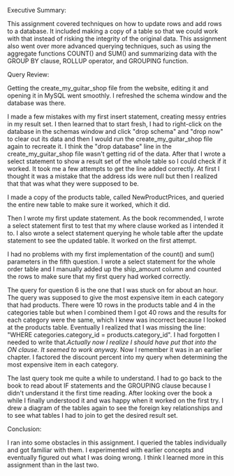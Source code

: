  Executive Summary:
 
 This assignment covered techniques on how to update rows and add rows to a database. It included making a copy of a table so that we could work with that instead of risking the integrity of the original data. This assignment also went over more advanced querying techniques, such as using the aggregate functions COUNT() and SUM() and summarizing data with the GROUP BY clause, ROLLUP operator, and GROUPING function.
 
 
 Query Review:
 
 Getting the create_my_guitar_shop file from the website, editing it and opening it in MySQL went smoothly. I refreshed the schema window and the database was there.
 
 I made a few mistakes with my first insert statement, creating messy entries in my result set. I then learned that to start fresh, I had to right-click on the database in the schemas window and click "drop schema" and "drop now" to clear out its data and then I would run the create_my_guitar_shop file again to recreate it. I think the "drop database" line in the create_my_guitar_shop file wasn't getting rid of the data. After that I wrote a select statement to show a result set of the whole table so I could check if it worked. It took me a few attempts to get the line added correctly. At first I thought it was a mistake that the address ids were null but then I realized that that was what they were supposed to be.
 
 I made a copy of the products table, called NewProductPrices, and queried the entire new table to make sure it worked, which it did.
 
 Then I wrote my first update statement. As the book recommended, I wrote a select statement first to test that my where clause worked as I intended it to. I also wrote a select statement querying he whole table after the update statement to see the updated table. It worked on the first attempt.
 
 I had no problems with my first implementation of the count() and sum() parameters in the fifth question. I wrote a select statement for the whole order table and I manually added up the ship_amount column and counted the rows to make sure that my first query had worked correctly.
 
 The query for question 6 is the one that I was stuck on for about an hour. The query was supposed to give the most expensive item in each category that had products. There were 10 rows in the products table and 4 in the categories table but when I combined them I got 40 rows and the results for each category were the same, which I knew was incorrect because I looked at the products table. Eventually I realized that I was missing the line: "WHERE categories.category_id = products.category_id". I had forgotten I needed to write that.*Actually now I realize I should have put that into the ON clause. It seemed to work anyway.*  Now I remember it was in an earlier chapter. I factored the discount percent into my query when determining the most expensive item in each category.
 
 The last query took me quite a while to understand. I had to go back to the book to read about IF statements and the GROUPING clause because I didn't understand it the first time reading. After looking over the book a while I finally understood it and was happy when it worked on the first try. I drew a diagram of the tables again to see the foreign key relationships and to see what tables I had to join to get the desired result set.
 
 
 Conclusion:
 
 I ran into some obstacles in this assignment. I queried the tables individually and got familiar with them. I experimented with earlier concepts and eventually figured out what I was doing wrong. I think I learned more in this assignment than in the last two. 
 
